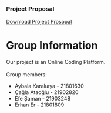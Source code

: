 ### Project Proposal
[Download Project Prosopal](/denemepdf.pdf)

# Group Information
Our project is an Online Coding Platform.<br /><br />
Group members:
  - Aybala Karakaya - 21801630
  - Çağla Ataoğlu - 21902820
  - Efe Şaman - 21903248
  - Erhan Er - 21801809
